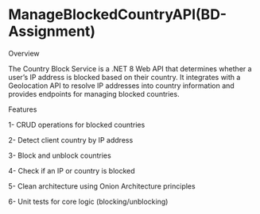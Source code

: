 # ManageBlockedCountryAPI(BD-Assignment)

 Overview

The Country Block Service is a .NET 8 Web API that determines whether a user’s IP address is blocked based on their country.
It integrates with a Geolocation API to resolve IP addresses into country information and provides endpoints for managing blocked countries.


 Features

1- CRUD operations for blocked countries

2- Detect client country by IP address

3- Block and unblock countries

4- Check if an IP or country is blocked


5- Clean architecture using Onion Architecture principles

6- Unit tests for core logic (blocking/unblocking)